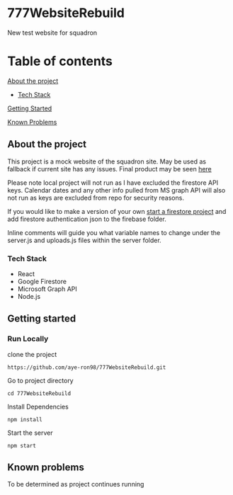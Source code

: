 # 777WebsiteRebuild

New test website for squadron

# Table of contents

[About the project](#about-the-project)

- [Tech Stack](#tech-stack)

[Getting Started](#getting-started)

[Known Problems](#known-problems)

## About the project

This project is a mock website of the squadron site. May be used as fallback if current site has any issues. Final product may be seen [here](https://neptune-394919.web.app/)

Please note local project will not run as I have excluded the firestore API keys. Calendar dates and any other info pulled from MS graph API will also not run as keys are excluded from repo for security reasons.

If you would like to make a version of your own [start a firestore project](https://cloud.google.com/firestore/docs/create-database-server-client-library) and add firestore authentication json to the firebase folder.

Inline comments will guide you what variable names to change under the server.js and uploads.js files within the server folder.

### Tech Stack

- React
- Google Firestore
- Microsoft Graph API
- Node.js

## Getting started

### Run Locally

clone the project

```
https://github.com/aye-ron98/777WebsiteRebuild.git
```

Go to project directory

```
cd 777WebsiteRebuild
```

Install Dependencies

```
npm install
```

Start the server

```
npm start
```

## Known problems

To be determined as project continues running
